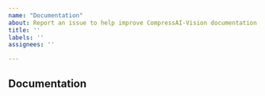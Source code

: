 ```yaml
---
name: "Documentation"
about: Report an issue to help improve CompressAI-Vision documentation
title: ''
labels: ''
assignees: ''

---
```


## Documentation

<!-- A clear and concise description of a documentation issue in the website, Readme or code documentation. -->
